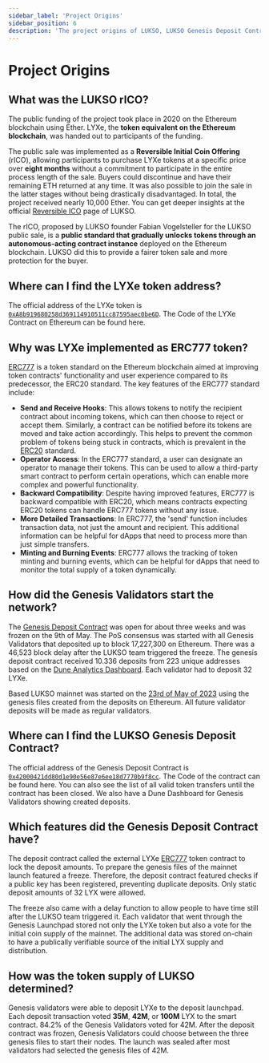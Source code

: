 ```yaml
---
sidebar_label: 'Project Origins'
sidebar_position: 6
description: 'The project origins of LUKSO, LUKSO Genesis Deposit Contract, and the LUKSO Reversible Initial Coin Offering (rICO).'
---
```


# Project Origins

## What was the LUKSO rICO?

The public funding of the project took place in 2020 on the Ethereum blockchain using Ether. LYXe, the **token equivalent on the Ethereum blockchain**, was handed out to participants of the funding.

The public sale was implemented as a **Reversible Initial Coin Offering** (rICO), allowing participants to purchase LYXe tokens at a specific price over **eight months** without a commitment to participate in the entire process length of the sale. Buyers could discontinue and have their remaining ETH returned at any time. It was also possible to join the sale in the latter stages without being drastically disadvantaged. In total, the project received nearly 10,000 Ether. You can get deeper insights at the official [Reversible ICO](https://rico.lukso.network/) page of LUKSO.

The rICO, proposed by LUKSO founder Fabian Vogelsteller for the LUKSO public sale, is a **public standard that gradually unlocks tokens through an autonomous-acting contract instance** deployed on the Ethereum blockchain. LUKSO did this to provide a fairer token sale and more protection for the buyer.

## Where can I find the LYXe token address?

The official address of the LYXe token is [`0xA8b919680258d369114910511cc87595aec0be6D`](https://etherscan.io/token/0xA8b919680258d369114910511cc87595aec0be6D). The Code of the LYXe Contract on Ethereum can be found here.

## Why was LYXe implemented as ERC777 token?

[ERC777](https://ethereum.org/de/developers/docs/standards/tokens/erc-777/) is a token standard on the Ethereum blockchain aimed at improving token contracts' functionality and user experience compared to its predecessor, the ERC20 standard. The key features of the ERC777 standard include:

- **Send and Receive Hooks**: This allows tokens to notify the recipient contract about incoming tokens, which can then choose to reject or accept them. Similarly, a contract can be notified before its tokens are moved and take action accordingly. This helps to prevent the common problem of tokens being stuck in contracts, which is prevalent in the [ERC20](https://ethereum.org/de/developers/docs/standards/tokens/erc-20/) standard.
- **Operator Access**: In the ERC777 standard, a user can designate an operator to manage their tokens. This can be used to allow a third-party smart contract to perform certain operations, which can enable more complex and powerful functionality.
- **Backward Compatibility**: Despite having improved features, ERC777 is backward compatible with ERC20, which means contracts expecting ERC20 tokens can handle ERC777 tokens without any issue.
- **More Detailed Transactions**: In ERC777, the 'send' function includes transaction data, not just the amount and recipient. This additional information can be helpful for dApps that need to process more than just simple transfers.
- **Minting and Burning Events**: ERC777 allows the tracking of token minting and burning events, which can be helpful for dApps that need to monitor the total supply of a token dynamically.

## How did the Genesis Validators start the network?

The [Genesis Deposit Contract](https://etherscan.io/address/0x42000421dd80D1e90E56E87e6eE18D7770b9F8cC#code) was open for about three weeks and was frozen on the 9th of May. The PoS consensus was started with all Genesis Validators that deposited up to block 17,227,300 on Ethereum. There was a 46,523 block delay after the LUKSO team triggered the freeze. The genesis deposit contract received 10.336 deposits from 223 unique addresses based on the [Dune Analytics Dashboard](https://dune.com/hmc/lukso-genesis-validators). Each validator had to deposit 32 LYXe.

Based LUKSO mainnet was started on the [23rd of May of 2023](https://medium.com/lukso/genesis-validators-start-your-clients-fe01db8f3fba) using the genesis files created from the deposits on Ethereum. All future validator deposits will be made as regular validators.

## Where can I find the LUKSO Genesis Deposit Contract?

The official address of the Genesis Deposit Contract is [`0x42000421dd80d1e90e56e87e6ee18d7770b9f8cc`](https://etherscan.io/address/0x42000421dd80d1e90e56e87e6ee18d7770b9f8cc). The Code of the contract can be found here. You can also see the list of all valid token transfers until the contract has been closed. We also have a Dune Dashboard for Genesis Validators showing created deposits.

## Which features did the Genesis Deposit Contract have?

The deposit contract called the external LYXe [ERC777](https://ethereum.org/de/developers/docs/standards/tokens/erc-777/) token contract to lock the deposit amounts. To prepare the genesis files of the mainnet launch featured a freeze. Therefore, the deposit contract featured checks if a public key has been registered, preventing duplicate deposits. Only static deposit amounts of 32 LYX were allowed.

The freeze also came with a delay function to allow people to have time still after the LUKSO team triggered it. Each validator that went through the Genesis Launchpad stored not only the LYXe token but also a vote for the initial coin supply of the mainnet. The additional data was stored on-chain to have a publically verifiable source of the initial LYX supply and distribution.

## How was the token supply of LUKSO determined?

Genesis validators were able to deposit LYXe to the deposit launchpad. Each deposit transaction voted **35M**, **42M**, or **100M** LYX to the smart contract. 84.2% of the Genesis Validators voted for 42M. After the deposit contract was frozen, Genesis Validators could choose between the three genesis files to start their nodes. The launch was sealed after most validators had selected the genesis files of 42M.
